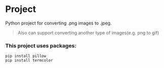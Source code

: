 # Project
Python project for converting .png images to .jpeg.
> Also can support converting another type of images(e.g. png to gif)

### This project uses packages:
```
pip install pillow
pip install termcolor
```